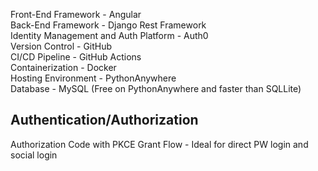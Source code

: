 Front-End Framework - Angular\
Back-End Framework - Django Rest Framework\
Identity Management and Auth Platform - Auth0\
Version Control - GitHub\
CI/CD Pipeline - GitHub Actions\
Containerization - Docker\
Hosting Environment - PythonAnywhere\
Database - MySQL (Free on PythonAnywhere and faster than SQLLite)

## Authentication/Authorization
Authorization Code with PKCE Grant Flow - Ideal for direct PW login and social login



